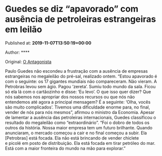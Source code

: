 
# Guedes se diz “apavorado” com ausência de petroleiras estrangeiras em leilão

Published at: **2019-11-07T13:50:19+00:00**

Author: ****

Original: [O Antagonista](https://www.oantagonista.com/economia/guedes-se-diz-apavorado-com-ausencia-de-petroleiras-estrangeiras-em-leilao/)

Paulo Guedes não escondeu a frustração com a ausência de empresas estrangeiras no megaleilão do pré-sal, realizado ontem.
“Estou apavorado é com o seguinte: os 17 gigantes mundiais não compareceram. Não vieram. A Petrobras levou sem ágio. Pagou ‘zereta’. Sumiu todo mundo da sala. Ficou só ela lá com o cartãozinho e disse: ‘Eu levo’. O que isso quer dizer? Que nós sabemos nos apropriar dos nossos recursos ou que nós não entendemos até agora a principal mensagem? É a seguinte: ‘Olha, vocês são muito complicados’. Tivemos uma dificuldade enorme para, no final, vender de nós para nós mesmos”, afirmou o ministro da Economia.
Apesar de lamentar a ausência das petroleiras internacionais, Guedes classificou o resultado do megaleilão como “extraordinário”.
“Foi o dobro de todos os outros da história. Nossa maior empresa tem um futuro brilhante. Quando anunciaram, o mercado começou a cair e no final começou a subir. Ela [Petrobras] está focada. Ela não está brincando de vender chiclete e picolé em posto de distribuição. Ela está focada em tirar petróleo do mar. Está com a maior fronteira do mundo na mão para explorar.”
